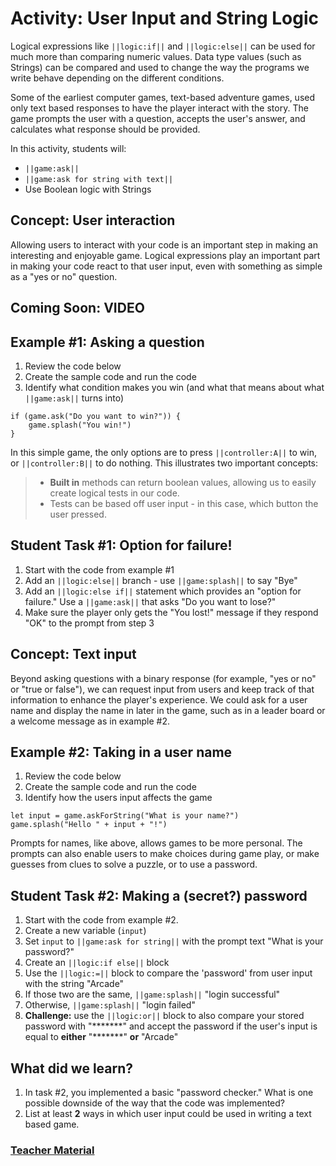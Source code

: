 # Activity: User Input and String Logic

Logical expressions like ``||logic:if||`` and ``||logic:else||`` can be used for much more than comparing numeric values. Data type values (such as Strings) can be compared and used to change the way the programs we write behave depending on the different conditions.

Some of the earliest computer games, text-based adventure games, used only text based responses to have the player interact with the story. The game prompts the user with a question, accepts the user's answer,  and calculates what response should be provided.

In this activity, students will:

* ``||game:ask||``
* ``||game:ask for string with text||``
* Use Boolean logic with Strings

## Concept: User interaction

Allowing users to interact with your code is an important step in making an interesting and enjoyable game. Logical expressions play an important part in making your code react to that user input, even with something as simple as a "yes or no" question.

## Coming Soon: VIDEO

## Example #1: Asking a question

1. Review the code below
2. Create the sample code and run the code
3. Identify what condition makes you win (and what that means about what ``||game:ask||`` turns into)

```blocks
if (game.ask("Do you want to win?")) {
    game.splash("You win!")
}
```

In this simple game, the only options are to press ``||controller:A||`` to win, or ``||controller:B||`` to do nothing. This illustrates two important concepts:

>* **Built in** methods can return boolean values, allowing us to easily create logical tests in our code.
>* Tests can be based off user input - in this case, which button the user pressed.

## Student Task #1: Option for failure!

1. Start with the code from example #1
2. Add an ``||logic:else||`` branch - use ``||game:splash||`` to say "Bye"
3. Add an ``||logic:else if||`` statement which provides an "option for failure." Use a ``||game:ask||`` that asks "Do you want to lose?"
4. Make sure the player only gets the "You lost!" message if they respond "OK" to the prompt from step 3

## Concept: Text input

Beyond asking questions with a binary response (for example, "yes or no" or "true or false"), we can request input from users and keep track of that information to enhance the player's experience. We could ask for a user name and display the name in later in the game, such as in a leader board or a welcome message as in example #2.

## Example #2: Taking in a user name

1. Review the code below
2. Create the sample code and run the code
3. Identify how the users input affects the game

```blocks
let input = game.askForString("What is your name?")
game.splash("Hello " + input + "!")
```

Prompts for names, like above, allows games to be more personal. The prompts can also enable users to make choices during game play, or make guesses from clues to solve a puzzle, or to use a password.

## Student Task #2: Making a (secret?) password

1. Start with the code from example #2.
2. Create a new variable (`input`)
3. Set `input` to ``||game:ask for string||`` with the prompt text "What is your password?" 
4. Create an ``||logic:if else||`` block
5. Use the ``||logic:=||`` block to compare the 'password' from user input with the string "Arcade"
6. If those two are the same, ``||game:splash||`` "login successful"
7. Otherwise, ``||game:splash||`` "login failed"
8. **Challenge:** use the ``||logic:or||`` block to also compare your stored password with "\*\*\*\*\*\*\*" and accept the password if the user's input is equal to **either** "\*\*\*\*\*\*\*" **or** "Arcade"

## What did we learn?

1. In task #2, you implemented a basic "password checker." What is one possible downside of the way that the code was implemented?
2. List at least **2** ways in which user input could be used in writing a text based game.

### [Teacher Material](/courses/csintro2/about/teachers)
